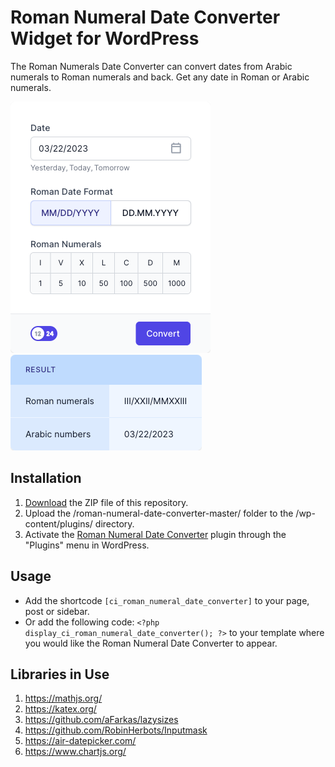 # Roman Numeral Date Converter Widget for WordPress

The Roman Numerals Date Converter can convert dates from Arabic numerals to Roman numerals and back. Get any date in Roman or Arabic numerals.

![Roman Numeral Date Converter Input Form](/assets/images/screenshot-1.png "Roman Numeral Date Converter Input Form")
![Roman Numeral Date Converter Calculation Results](/assets/images/screenshot-2.png "Roman Numeral Date Converter Calculation Results")

## Installation

1. [Download](https://github.com/pub-calculator-io/roman-numeral-date-converter/archive/refs/heads/master.zip) the ZIP file of this repository.
2. Upload the /roman-numeral-date-converter-master/ folder to the /wp-content/plugins/ directory.
3. Activate the [Roman Numeral Date Converter](https://www.calculator.io/roman-numeral-date-converter/ "Roman Numeral Date Converter Homepage") plugin through the "Plugins" menu in WordPress.

## Usage
* Add the shortcode `[ci_roman_numeral_date_converter]` to your page, post or sidebar.
* Or add the following code: `<?php display_ci_roman_numeral_date_converter(); ?>` to your template where you would like the Roman Numeral Date Converter to appear.

## Libraries in Use
1. https://mathjs.org/
2. https://katex.org/
3. https://github.com/aFarkas/lazysizes
4. https://github.com/RobinHerbots/Inputmask
5. https://air-datepicker.com/
6. https://www.chartjs.org/

